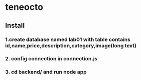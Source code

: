 # teneocto
## Install
### 1.create database named lab01 with table contains id,name,price,description,category,image(long text)
### 2. config connection in connection.js
### 3. cd backend/ and run node app
